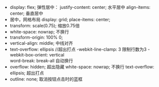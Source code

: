 -   display: flex;   弹性居中：
    justify-content: center;   水平居中
    align-items: center;   垂直居中
-   居中，网格布局 
    display: grid;
    place-items: center;
-   transform: scale(0.75);  缩放0.75倍
-   white-space: nowrap;  不换行
-   transform-origin: 100% 0;
-   vertical-align: middle;    中线对齐
-   text-overflow: ellipsis //超出打点
    -webkit-line-clamp: 3        限制行数为3
    -webkit-box-orient: vertical    
    word-break: break-all        自动换行
-   overflow: hidden;   超出隐藏
    white-space: nowrap;  不换行
    text-overflow: ellipsis;   超出打点
-   outline: none;     取消按钮点击时的蓝框